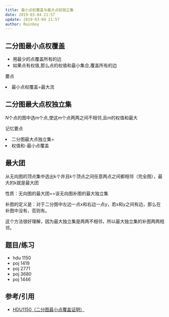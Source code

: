 ```yaml
---
title: 最小点权覆盖与最大点权独立集
date: 2019-03-04 21:57
update: 2019-03-04 21:57
author: Rainboy
---
```


## 二分图最小点权覆盖

 - 用最少的点覆盖所有的边
 - 如果点有权值,那么点的权值和最小集合,覆盖所有的边

<easy-memory-board size="4">
    <p slot="title">要点</p>
    <li>最小点权覆盖=最大流</li>
</easy-memory-board>

## 二分图最大点权独立集

$N$个点的图中选$m$个点,使这$m$个点两两之间不相邻,且$m$的权值和最大

<easy-memory-board size="4">
    <p slot="title">记忆要点</p>
    <li>二分图最大点独立集=</li>
    <li>权值和-最小点覆盖</li>
</easy-memory-board>

## 最大团

从无向图的顶点集中选出k个并且k个顶点之间任意两点之间都相邻（完全图），最大的k就是最大团

性质：无向图的最大团==该无向图补图的最大独立集

补图的定义是：对于二分图中左边一点x和右边一点y，若x和y之间有边，那么在补图中没有，否则有。

这个方法很好理解，因为最大独立集是两两不相邻，所以最大独立集的补图两两相邻。

## 题目/练习
 
  - hdu 1150
  - poj 1419
  - poj 2771
  - poj 3680
  - poj 1446

## 参考/引用
 - [HDU1150（二分图最小点覆盖证明）](https://blog.csdn.net/dawuga/article/details/83650111)

